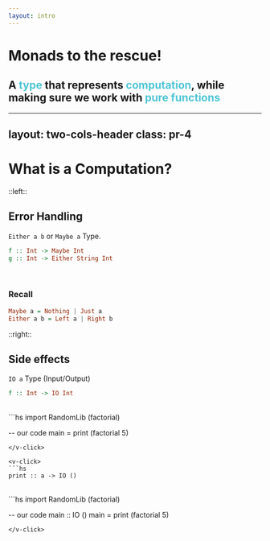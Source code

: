 ```yaml
---
layout: intro
---
```


# Monads to the rescue!

<v-click>

<h2>A <span class="pop">type</span> that represents <span class="pop">computation</span>, while making sure we work with <span class="pop">pure functions</span></h2>
</v-click>

<style>
span.pop {
    font-weight: extrabold;
    color: #4EC5D4;
}
</style>

---
layout: two-cols-header
class: pr-4
---
# What is a Computation?

::left::

## Error Handling

`Either a b` or `Maybe a` Type.

```hs
f :: Int -> Maybe Int
g :: Int -> Either String Int
```

<br />

### Recall

```hs
Maybe a = Nothing | Just a
Either a b = Left a | Right b
```

::right::

## Side effects

`IO a` Type (Input/Output)

```hs
f :: Int -> IO Int
```

<br />

<v-click>
```hs
import RandomLib (factorial)

-- our code
main = print (factorial 5)
```
</v-click>

<v-click>
```hs
print :: a -> IO ()
```
</v-click>

<br />

<v-click>
```hs
import RandomLib (factorial)

-- our code
main :: IO ()
main = print (factorial 5)
```
</v-click>
